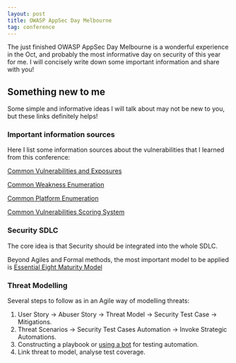 ```yaml
---
layout: post
title: OWASP AppSec Day Melbourne
tag: conference
---
```


The just finished OWASP AppSec Day Melbourne is a wonderful experience in the Oct, and probably the most informative day on security of this year for me. I will concisely write down some important information and share with you!

## Something new to me

Some simple and informative ideas I will talk about may not be new to you, but these links definitely helps!

### Important information sources

Here I list some information sources about the vulnerabilities that I learned from this conference:

[Common Vulnerabilities and Exposures](https://cve.mitre.org/)

[Common Weakness Enumeration](https://cwe.mitre.org/)

[Common Platform Enumeration](https://cpe.mitre.org/about/)

[Common Vulnerabilities Scoring System](https://www.first.org/cvss/)

### Security SDLC

The core idea is that Security should be integrated into the whole SDLC.

Beyond Agiles and Formal methods, the most important model to be applied is [Essential Eight Maturity Model](https://acsc.gov.au/publications/protect/essential-eight-maturity-model.htm)

### Threat Modelling

Several steps to follow as in an Agile way of modelling threats:

1. User Story -> Abuser Story -> Threat Model -> Security Test Case -> Mitigations.
2. Threat Scenarios -> Security Test Cases Automation -> Invoke Strategic Automations.
3. Constructing a playbook or [using a bot](https://www.we45.com/zap-robot-library-downloadabl) for testing automation.
4. Link threat to model, analyse test coverage.
